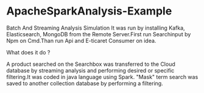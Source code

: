 # ApacheSparkAnalysis-Example
Batch And Streaming Analysis Simulation 
It was run by installing Kafka, Elasticsearch, MongoDB from the Remote Server.First run Searchinput by Npm on Cmd.Than run Api and E-ticaret Consumer on idea.

<div class="text-red mb-2">
  What does it do ?
</div>

A product searched on the Searchbox was transferred to the Cloud database by streaming analysis and performing desired or specific filtering.It was coded in java language using Spark. "Mask" term search was saved to another collection database by performing a filtering.


